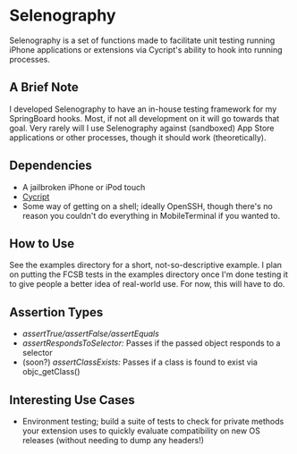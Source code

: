 # Selenography
Selenography is a set of functions made to facilitate unit testing running iPhone applications or extensions via Cycript's ability to hook into running processes.

## A Brief Note
I developed Selenography to have an in-house testing framework for my SpringBoard hooks. Most, if not all development on it will go towards that goal. Very rarely will I use Selenography against (sandboxed) App Store applications or other processes, though it should work (theoretically).

## Dependencies
* A jailbroken iPhone or iPod touch
* [Cycript][1]
* Some way of getting on a shell; ideally OpenSSH, though there's no reason you couldn't do everything in MobileTerminal if you wanted to.

## How to Use
See the examples directory for a short, not-so-descriptive example. I plan on putting the FCSB tests in the examples directory once I'm done testing it to give people a better idea of real-world use. For now, this will have to do.

## Assertion Types
* *assertTrue/assertFalse/assertEquals*
* *assertRespondsToSelector:* Passes if the passed object responds to a selector
* (soon?) *assertClassExists:* Passes if a class is found to exist via objc_getClass()

## Interesting Use Cases
* Environment testing; build a suite of tests to check for private methods your extension uses to quickly evaluate compatibility on new OS releases (without needing to dump any headers!)

[1]: http://cycript.org
